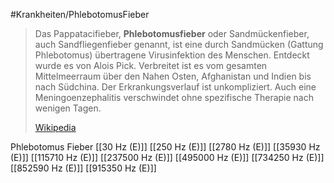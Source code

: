 #Krankheiten/PhlebotomusFieber

> Das Pappatacifieber, **Phlebotomusfieber** oder Sandmückenfieber, auch Sandfliegenfieber genannt, ist eine durch Sandmücken (Gattung Phlebotomus) übertragene Virusinfektion des Menschen. Entdeckt wurde es von Alois Pick. Verbreitet ist es vom gesamten Mittelmeerraum über den Nahen Osten, Afghanistan und Indien bis nach Südchina. Der Erkrankungsverlauf ist unkompliziert. Auch eine Meningoenzephalitis verschwindet ohne spezifische Therapie nach wenigen Tagen.
>
> [Wikipedia](https://de.wikipedia.org/wiki/Pappatacifieber)

Phlebotomus Fieber
[[30 Hz (E)]]
[[250 Hz (E)]]
[[2780 Hz (E)]]
[[35930 Hz (E)]]
[[115710 Hz (E)]]
[[237500 Hz (E)]]
[[495000 Hz (E)]]
[[734250 Hz (E)]]
[[852590 Hz (E)]]
[[915350 Hz (E)]]

